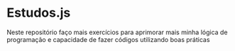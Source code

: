 # Estudos.js
Neste repositório faço mais exercícios para aprimorar mais minha lógica de programação e capacidade de fazer códigos utilizando boas práticas
